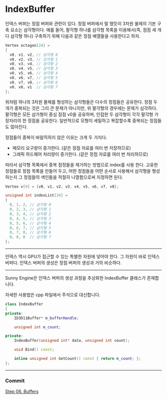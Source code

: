 # IndexBuffer

인덱스 버퍼는 정점 버퍼와 관련이 있다. 정점 버퍼에서 말 했듯이 3차원 물체의 기본 구축 요소는 삼각형이다. 예를 들어, 팔각형 하나를 삼각형 목록을 이용해서(즉, 점점 세  개다 삼각형 하나) 구축하기 위해 다음과 같은 정점 배열들을 사용한다고 하자.

```cpp
Vertex octagon[24] =
{
  v0, v1, v2, // 삼각형 0
  v0, v2, v3, // 삼각형 1
  v0, v3, v4, // 삼각형 2
  v0, v4, v5, // 삼각형 3
  v0, v5, v6, // 삼각형 4
  v0, v6, v7, // 삼각형 5
  v0, v7, v8, // 삼각형 6
  v0, v8, v1  // 삼각형 7
};
```

위처럼 하나의 3차원 물체를 형성하는 삼각형들은 다수의 정점들은 공유한다. 정점 두 개가 중복되는 것은 그리 큰 문제가 아니지만, 위 팔각형의 경우에는 문제가 심각하다. 팔각형은 모든 삼가형이 중심 점점 v0을 공유하며, 인접한 두 삼각형이 각각 팔각형 가장자리의 한 정점을 공유한다. 일반적으로 모형이 세밀하고 복잡할수록 중복되는 정점들도 많아진다.

정점들이 중복이 바람직하지 않은 이유는 크게 두 가지다.
- 메모리 요구량이 증가한다. (같은 정점 자료를 여러 번 저장하므로)
- 그래픽 하드웨어 처리량이 증가한다. (같은 정점 자료를 여러 번 처리하므로)

따라서 삼각형 목록에서 중복 점정들을 제거하는 방법으로 index를 사용 한다. 고유한 정점들로 정점 목록을 만들어 두고, 어떤 정점들을 어떤 순서로 사용해서 삼각형을 형성하는지 그 정점들의 색인들을 적절히 나열함으로써 지정하면 된다.

```cpp
Vertex v[9] = {v0, v1, v2, v3, v4, v5, v6, v7, v8};

unsigned int indexList[24] =
{
  0, 1, 2, // 삼각형 0
  0, 2, 3, // 삼각형 1
  0, 3, 4, // 삼각형 2
  0, 4, 5, // 삼각형 3
  0, 5, 6, // 삼각형 4
  0, 6, 7, // 삼각형 5
  0, 7, 8, // 삼각형 6
  0, 8, 0  // 삼각형 7
};
```

---

인덱스 역시 GPU가 접근할 수 있는 특별한 자원에 넣어야 한다. 그 자원이 바로 인덱스 버퍼다. 인덱스 버퍼의 생성은 정점 버퍼의 생성과 거의 비슷하다.

---

Sunny Engine은 인덱스 버퍼의 생성 과정을 추상화한 IndexBuffer 클래스가 존재합니다.

자세한 사용법은 cpp 파일에서 주석으로 대신합니다.

```cpp
class IndexBuffer
{
private:
	ID3D11Buffer* m_bufferHandle;

	unsigned int m_count;

private:
	IndexBuffer(unsigned int* data, unsigned int count);

	void Bind() const;

	inline unsigned int GetCount() const { return m_count; };
};
```

---

### Commit
[Step 06. Buffers](https://github.com/adunStudio/KPU_Sunny/commit/2848ec848c487c0be9d535ecc81add5c8f61f9ba)
